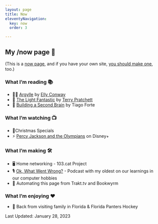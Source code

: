 ```yaml
---
layout: page
title: Now
eleventyNavigation:
  key: now
  order: 3

---
```


## My /now page 📆

(This is a [now page](https://nownownow.com/about), and if you have your own site, [you should make one](https://nownownow.com/about), too.)

### What I’m reading 📚

- 🕵️‍♂️ [Argylle](https://www.goodreads.com/book/show/195608705-argylle) by [Elly Conway](https://www.goodreads.com/author/show/29367407.Elly_Conway)
- 🧳 [The Light Fantastic](https://www.goodreads.com/book/show/34506.The_Light_Fantastic) by [Terry Pratchett](https://www.goodreads.com/author/show/1654.Terry_Pratchett)
- 🧠 [Building a Second Brain](https://www.buildingasecondbrain.com/book) by Tiago Forte


### What I’m watching 📺

- 🎄Christmas Specials
- ⚡ [Percy Jackson and the Olympians](https://www.imdb.com/title/tt10574558/) on Disney+

### What I’m making 🛠️

- 🖥️ Home networking - 103.cat Project
- 🎙️ [Ok, What Went Wrong?](https://www.okwhatwentwrong.com) - Podcast with my oldest on our learnings in our computer hobbies
- 🤖 Automating this page from Trakt.tv and Bookwyrm

### What I’m enjoying ♥️

- 🐊 Back from visiting family in Florida & Florida Panters Hockey

Last Updated: January 28, 2023

